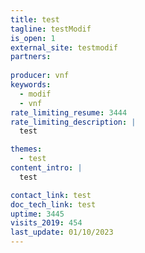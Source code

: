 ```yaml
---
title: test
tagline: testModif
is_open: 1
external_site: testmodif
partners: 
  
producer: vnf
keywords: 
  - modif
  - vnf
rate_limiting_resume: 3444
rate_limiting_description: |
  test

themes: 
  - test
content_intro: |
  test

contact_link: test
doc_tech_link: test
uptime: 3445
visits_2019: 454
last_update: 01/10/2023
---
```

    